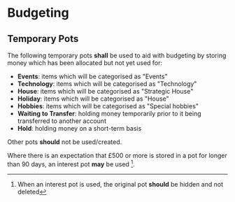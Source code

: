 # Budgeting

## Temporary Pots

The following temporary pots **shall** be used to aid with budgeting by storing money which has been allocated but not yet used for:

* **Events**: items which will be categorised as "Events"
* **Technology**: items which will be categorised as "Technology"
* **House**: items which will be categorised as "Strategic House"
* **Holiday**: items which will be categorised as "House"
* **Hobbies**: items which will be categorised as "Special hobbies"
* **Waiting to Transfer**: holding money temporarily prior to it being transferred to another account
* **Hold**: holding money on a short-term basis

Other pots **should** not be used/created.

Where there is an expectation that £500 or more is stored in a pot for longer than 90 days, an interest pot **may** be used [^1].

[^1]: When an interest pot is used, the original pot **should** be hidden and not deleted

